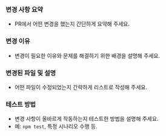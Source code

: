 ### 변경 사항 요약
- PR에서 어떤 변경을 했는지 간단하게 요약해 주세요.

### 변경 이유
- 변경이 필요한 이유와 문제를 해결하기 위한 배경을 설명해 주세요.

### 변경된 파일 및 설명
- 어떤 파일이 수정되었는지 간략하게 리스트로 작성해 주세요.

### 테스트 방법
- 변경 사항이 올바르게 작동하는지 테스트한 방법을 설명해 주세요.
- 예: `npm test`, 특정 시나리오 수행 등.
